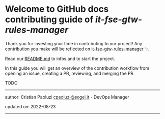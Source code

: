 # Welcome to GitHub docs contributing guide of _it-fse-gtw-rules-manager_ <!-- omit in toc -->

Thank you for investing your time in contributing to our project! 
Any contribution you make will be reflected on [it-fse-gtw-rules-manager](https://github.com/ministero-salute/it-fse-gtw-rules-manager) :sparkles:.

Read our [README.md](./README.md) to infos and to start the project.

In this guide you will get an overview of the contribution workflow from opening an issue, creating a PR, reviewing, and merging the PR.


TODO

---
author: Cristian Paoluzi <cpaoluzi@sogei.it> - DevOps Manager

updated on: 2022-08-23


---